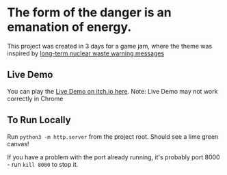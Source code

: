 # The form of the danger is an emanation of energy.
This project was created in 3 days for a game jam, where the theme was inspired by [long-term nuclear waste warning messages](https://en.wikipedia.org/wiki/Long-term_nuclear_waste_warning_messages)

## Live Demo
You can play the [Live Demo on itch.io here](https://sedson.itch.io/form-of-danger).
Note: Live Demo may not work correctly in Chrome

## To Run Locally
Run `python3 -m http.server` from the project root. Should see a lime green canvas!

If you have a problem with the port already running, it's probably port 8000 - run `kill 8000` to stop it.
